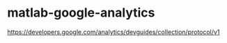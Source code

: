 # matlab-google-analytics

https://developers.google.com/analytics/devguides/collection/protocol/v1
